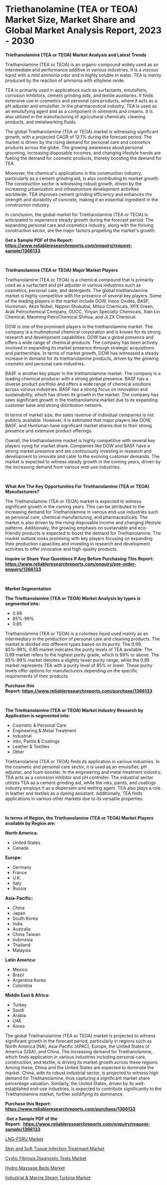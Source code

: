 <p><h1>Triethanolamine (TEA or TEOA) Market Size, Market Share and Global Market Analysis Report, 2023 - 2030</h1></p><p><strong>Triethanolamine (TEA or TEOA) Market Analysis and Latest Trends</strong></p>
<p><p>Triethanolamine (TEA or TEOA) is an organic compound widely used as an intermediate and performance additive in various industries. It is a viscous liquid with a mild ammonia odor and is highly soluble in water. TEA is mainly produced by the reaction of ammonia with ethylene oxide.</p><p>TEA is primarily used in applications such as surfactants, emulsifiers, corrosion inhibitors, cement grinding aids, and textile auxiliaries. It finds extensive use in cosmetics and personal care products, where it acts as a pH adjuster and emulsifier. In the pharmaceutical industry, TEA is used as an emulsifying agent and as a component in ointments and creams. It is also utilized in the manufacturing of agricultural chemicals, cleaning products, and metalworking fluids.</p><p>The global Triethanolamine (TEA or TEOA) market is witnessing significant growth, with a projected CAGR of 12.1% during the forecast period. The market is driven by the rising demand for personal care and cosmetics products across the globe. The growing awareness about personal grooming, increasing disposable incomes, and changing lifestyle trends are fueling the demand for cosmetic products, thereby boosting the demand for TEA.</p><p>Moreover, the chemical's applications in the construction industry, particularly as a cement grinding aid, is also contributing to market growth. The construction sector is witnessing robust growth, driven by the increasing urbanization and infrastructure development activities worldwide. TEA improves cement grinding efficiency and enhances the strength and durability of concrete, making it an essential ingredient in the construction industry.</p><p>In conclusion, the global market for Triethanolamine (TEA or TEOA) is anticipated to experience steady growth during the forecast period. The expanding personal care and cosmetics industry, along with the thriving construction sector, are the major factors propelling the market's growth.</p></p>
<p><strong>Get a Sample PDF of the Report:&nbsp; <a href="https://www.reliableresearchreports.com/enquiry/request-sample/1366133">https://www.reliableresearchreports.com/enquiry/request-sample/1366133</a></strong></p>
<p>&nbsp;</p>
<p><strong>Triethanolamine (TEA or TEOA) Major Market Players</strong></p>
<p><p>Triethanolamine (TEA or TEOA) is a chemical compound that is primarily used as a surfactant and pH adjuster in various industries such as cosmetics, personal care, and detergents. The global triethanolamine market is highly competitive with the presence of several key players. Some of the leading players in the market include DOW, Ineos Oxides, BASF, Huntsman, Akzo Nobel, Nippon Shokubai, Mitsui Chemicals, KPX Green, Arak Petrochemical Company, OUCC, Yinyan Specialty Chemicals, Xian Lin Chemical, Maoming PetroChemical Shihua, and JLZX Chemical.</p><p>DOW is one of the prominent players in the triethanolamine market. The company is a multinational chemical corporation and is known for its strong research and development capabilities. DOW has a global presence and offers a wide range of chemical products. The company has been actively involved in expanding its market presence through strategic acquisitions and partnerships. In terms of market growth, DOW has witnessed a steady increase in demand for its triethanolamine products, driven by the growing cosmetic and personal care industries.</p><p>BASF is another key player in the triethanolamine market. The company is a leading chemical producer with a strong global presence. BASF has a diverse product portfolio and offers a wide range of chemical solutions across various industries. BASF has a strong focus on innovation and sustainability, which has driven its growth in the market. The company has seen significant growth in the triethanolamine market due to its expanding customer base and strong distribution network.</p><p>In terms of market size, the sales revenue of individual companies is not publicly available. However, it is estimated that major players like DOW, BASF, and Huntsman have significant market shares due to their strong presence and extensive product offerings.</p><p>Overall, the triethanolamine market is highly competitive with several key players vying for market share. Companies like DOW and BASF have a strong market presence and are continuously investing in research and development to innovate and cater to the evolving customer demands. The market is expected to witness steady growth in the coming years, driven by the increasing demand from various end-use industries.</p></p>
<p>&nbsp;</p>
<p><strong>What Are The Key Opportunities For Triethanolamine (TEA or TEOA) Manufacturers?</strong></p>
<p><p>The Triethanolamine (TEA or TEOA) market is expected to witness significant growth in the coming years. This can be attributed to the increasing demand for Triethanolamine in various end-use industries such as personal care, chemical manufacturing, and pharmaceuticals. The market is also driven by the rising disposable income and changing lifestyle patterns. Additionally, the growing emphasis on sustainable and eco-friendly products is expected to boost the demand for Triethanolamine. The market outlook looks promising with key players focusing on expanding their production capacities and investing in research and development activities to offer innovative and high-quality products.</p></p>
<p><strong>Inquire or Share Your Questions If Any Before Purchasing This Report: <a href="https://www.reliableresearchreports.com/enquiry/pre-order-enquiry/1366133">https://www.reliableresearchreports.com/enquiry/pre-order-enquiry/1366133</a></strong></p>
<p>&nbsp;</p>
<p><strong>Market Segmentation</strong></p>
<p><strong>The Triethanolamine (TEA or TEOA) Market Analysis by types is segmented into:</strong></p>
<p><ul><li>0.99</li><li>85%-99%</li><li>0.85</li></ul></p>
<p><p>Triethanolamine (TEA or TEOA) is a colorless liquid used mainly as an intermediary in the production of personal care and cleaning products. The market is divided into different types based on its purity. The 0.99, 85%-99%, 0.85 market indicates the purity levels of TEA available. The 0.99 market refers to the highest purity grade, which is 99% or above. The 85%-99% market denotes a slightly lower purity range, while the 0.85 market represents TEA with a purity level of 85% or lower. These purity levels offer options for manufacturers depending on the specific requirements of their products.</p></p>
<p><strong>Purchase this Report:&nbsp;<a href="https://www.reliableresearchreports.com/purchase/1366133">https://www.reliableresearchreports.com/purchase/1366133</a></strong></p>
<p>&nbsp;</p>
<p><strong>The Triethanolamine (TEA or TEOA) Market Industry Research by Application is segmented into:</strong></p>
<p><ul><li>Cosmetic & Personal Care</li><li>Engineering & Metal Treatment</li><li>Industrial</li><li>Inks, Paints & Coatings</li><li>Leather & Textiles</li><li>Other</li></ul></p>
<p><p>Triethanolamine (TEA or TEOA) finds its application in various industries. In the cosmetic and personal care sector, it is used as an emulsifier, pH adjuster, and foam booster. In the engineering and metal treatment industry, TEA acts as a corrosion inhibitor and pH controller. The industrial sector utilizes TEA as a cement grinding aid, while the inks, paints, and coatings industry employs it as a dispersant and wetting agent. TEA also plays a role in leather and textiles as a dyeing assistant. Additionally, TEA finds applications in various other markets due to its versatile properties.</p></p>
<p>&nbsp;</p>
<p><strong>In terms of Region, the Triethanolamine (TEA or TEOA) Market Players available by Region are:</strong></p>
<p>
    <p> <strong> North America: </strong>
        <ul>
            <li>United States</li>
            <li>Canada</li>
        </ul>
        </p> 
    <p> <strong> Europe: </strong>
        <ul>
            <li>Germany</li>
            <li>France</li>
            <li>U.K.</li>
            <li>Italy</li>
            <li>Russia</li>
        </ul>
        </p> 
    <p> <strong> Asia-Pacific: </strong>
        <ul>
            <li>China</li>
            <li>Japan</li>
            <li>South Korea</li>
            <li>India</li>
            <li>Australia</li>
            <li>China Taiwan</li>
            <li>Indonesia</li>
            <li>Thailand</li>
            <li>Malaysia</li>
        </ul>
        </p> 
    <p> <strong> Latin America: </strong>
        <ul>
            <li>Mexico</li>
            <li>Brazil</li>
            <li>Argentina Korea</li>
            <li>Colombia</li>
        </ul>
        </p> 
    <p> <strong> Middle East & Africa: </strong>
        <ul>
            <li>Turkey</li>
            <li>Saudi</li>
            <li>Arabia</li>
            <li>UAE</li>
            <li>Korea</li>
        </ul>
    </p>
    </p>
<p><p>The global Triethanolamine (TEA or TEOA) market is projected to witness significant growth in the forecast period, particularly in regions such as North America (NA), Asia-Pacific (APAC), Europe, the United States of America (USA), and China. The increasing demand for Triethanolamine, which finds application in various industries including personal care, construction, and textile, is driving its market growth across these regions. Among these, China and the United States are expected to dominate the market. China, with its robust industrial sector, is projected to witness high demand for Triethanolamine, thus capturing a significant market share percentage valuation. Similarly, the United States, driven by its well-established end-use industries, is expected to contribute significantly to the Triethanolamine market, further solidifying its dominance.</p></p>
<p><strong>Purchase this Report: <a href="https://www.reliableresearchreports.com/purchase/1366133">https://www.reliableresearchreports.com/purchase/1366133</a></strong></p>
<p>&nbsp;<strong>Get a Sample PDF of the Report:&nbsp;&nbsp;<a href="https://www.reliableresearchreports.com/enquiry/request-sample/1366133">https://www.reliableresearchreports.com/enquiry/request-sample/1366133</a></strong></p>
<p><strong></strong></p>
<p><p><a href="https://github.com/rexevange/Market-Research-Report-List-1/blob/main/lng-fsru-market.md">LNG-FSRU Market</a></p><p><a href="https://medium.com/@dowodis7877/skin-and-soft-tissue-infection-treatment-market-size-cagr-trends-2024-2030-b3f5452111f5">Skin and Soft Tissue Infection Treatment Market</a></p><p><a href="https://medium.com/@slanecode210/cystic-fibrosis-diagnostic-tests-market-size-cagr-trends-2024-2030-8d48713a2939">Cystic Fibrosis Diagnostic Tests Market</a></p><p><a href="https://www.linkedin.com/pulse/hydro-massage-beds-market-insights-players-forecast-till-fgb6e/">Hydro Massage Beds Market</a></p><p><a href="https://github.com/lilstefpacute/Market-Research-Report-List-1/blob/main/industrial-marine-steam-turbine-market.md">Industrial & Marine Steam Turbine Market</a></p></p>